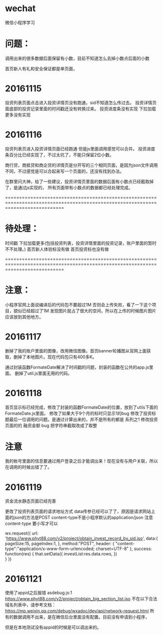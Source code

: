 # wechat
微信小程序学习

# 问题：
调用出来的很多数据后面保留有小数，目前不知道怎么去掉小数点后面的小数

首页新人有礼和安全保证都是单页面，

# 20161115
投资列表页面点击进入投资详情页没有跑通，sid不知道怎么传过去。
投资详情页面底部的投资记录里面的时间戳还没有转换过来。
投资进度条没有实现
下拉加载更多没有实现

# 20161116
投资列表页进入投资详情页面已经跑通 但是js里面调用感觉可以合并。
投资进度条百分比已经实现了，不过太坑了，不能只保留2位小数。

商行贷，商抵贷和商企贷的详情页是分开写的三个相同页面，是因为json文件调用不同，不过感觉是可以合起来写一个页面的，还没有找到办法。


在群里问大神，给了一些建议，投资详情页里面的数据后面有小数点已经截取掉了，是通过js实现的，
所有页面带有小数点的数据都已经处理完成。

=================================================================================================================================

# 待处理：
时间戳
下拉加载更多(包括投资列表，投资详情里面的投资记录，账户里面的暂时不不处理。)
首页新人体验标没有做
首页投资标也没有做

=================================================================================================================================


# 注意：
小程序官网上面说编译后的代码包不要超过1M 否则会上传失败，看了一下这个项目，貌似已经超过了1M 
发现图片就占了很大的空间，所以在上传的时候图片图片应该放到其他地方。


# 20161117 
删掉了我的账户里面的图像，改用微信图像。首页banner轮播图从官网上面获取，删掉了本地图片。现在代码包只有400多K。

通过封装函数FormateDate解决了时间戳的问题，封装的函数在公共的app.js里面。
删掉了util.js里面无用的代码。


# 20161118 
首页显示标已经完成，修改了封装的函数FormateDate的位置，放到了utils下面的FormateDate.js里面。
修改了如果大于9个月的标时只显示1的bug
修改了投资标题最后一位调用的问题。是通过计算出来的，并不是所有的都是 系列之1 
修改投资页面的的 融资金额 bug  把字符串截取改成了取整

# 注意
我的帐号里面的信息要通过用户登录之后才能调出来！现在没有与用户关联，所以在调用的时候出错了了。

# 20161119 
资金流水静态页面已经完善

更改了投资列表页面的请求地址方式 data传参已经可以了了，原因是请求网站上面的json的方法是POST content-type不是小程序默认的application/json
注意 content-type 要小写才可以

wx.request({
      url: 'https://www.phyt88.com/v2/project/obtain_invest_record_by_sid.jso',
      data:{
        pageSize:15,
        pageIndex:1,
      },
      method:"POST",
      header: {
          "content-type":"application/x-www-form-urlencoded; charset=UTF-8"
      },
      success: function(res) {
        that.setData({
            investList:res.data.rows,
          })  
      }
    })

# 20161121
使用了appid之后报错
asdebug.js:1  https://www.phyt88.com/v2/project/obtain_big_section_list.jso 不在以下合法域名列表中，请参考文档：https://mp.weixin.qq.com/debug/wxadoc/dev/api/network-request.html
所有的数据调用不出来，是在微信后台里面没有配置。目前没有申请到小程序，

但是在本地测试没有appid的时候是可以调出来的。

